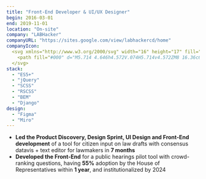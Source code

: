 ```yaml
---
title: "Front-End Developer & UI/UX Designer"
begin: 2016-03-01
end: 2019-11-01
location: "On-site"
company: "LABHacker"
companyURL: "https://sites.google.com/view/labhackercd/home"
companyIcon:
  <svg xmlns="http://www.w3.org/2000/svg" width="16" height="17" fill="none" viewBox="0 0 16 17">
    <path fill="#000" d="M5.714 4.646h4.572V.074H5.714v4.572ZM8 16.36c6.857 0 8-4.858 8-4.858H0s1.143 4.857 8 4.857Zm8-6h-4.572V5.79H16v4.57Z"/>
  </svg>
stack:
  - "ES5+"
  - "jQuery"
  - "SCSS"
  - "RSCSS"
  - "BEM"
  - "Django"
design:
  - "Figma"
  - "Miro"
---
```


- **Led the Product Discovery, Design Sprint, UI Design and Front-End development** of a tool for citizen input on law drafts with consensus datavis + text editor for lawmakers in **7 months**
- **Developed the Front-End** for a public hearings pilot tool with crowd-ranking questions, having **55%** adoption by the House of Representatives within **1 year**, and institutionalized by 2024